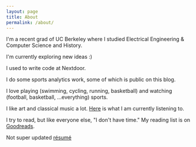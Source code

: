 ```yaml
---
layout: page
title: About
permalink: /about/
---
```


I'm a recent grad of UC Berkeley where I studied Electrical Engineering & Computer Science and History.

I'm currently exploring new ideas :)

I used to write code at Nextdoor.

I do some sports analytics work, some of which is public on this blog.

I love playing (swimming, cycling, running, basketball) and watching (football, basketball, ...everything) sports.

I like art and classical music a lot. [Here](https://open.spotify.com/playlist/6WOePWTRD8B3sihIl0zoKk?si=zvQvYoHkSXKStqQsOecVjQ) is what I am currently listening to.

I try to read, but like everyone else, "I don't have time." My reading list is on [Goodreads](https://www.goodreads.com/user/show/67880573-canzhi-ye).

Not super updated [résumé](http://bit.ly/canzhi_resume)
